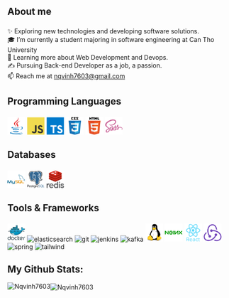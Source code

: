 
###

<h2 align="left">About me</h2>

###

<p align="left">✨ Exploring new technologies and developing software solutions.<br>🎓 I’m currently a student majoring in software engineering at Can Tho University<br>🌱 Learning more about Web Development and Devops.<br>✍️ Pursuing Back-end Developer as a job, a passion.<br>📫 Reach me at <a href="nqvinh7603@gmail.com">nqvinh7603@gmail.com</a></p>

###

<h2 align="left">Programming Languages</h2>

###

<p align="left">
    <!-- Programming Languages -->
    <img src="https://raw.githubusercontent.com/devicons/devicon/master/icons/java/java-original.svg" alt="java" width="40" height="40" />
    <img src="https://raw.githubusercontent.com/devicons/devicon/master/icons/javascript/javascript-original.svg" alt="javascript" width="40" height="40" />
    <img src="https://raw.githubusercontent.com/devicons/devicon/master/icons/typescript/typescript-original.svg" alt="typescript" width="40" height="40" />
    <img src="https://raw.githubusercontent.com/devicons/devicon/master/icons/css3/css3-original-wordmark.svg" alt="css3" width="40" height="40" />
    <img src="https://raw.githubusercontent.com/devicons/devicon/master/icons/html5/html5-original-wordmark.svg" alt="html5" width="40" height="40" />
    <img src="https://raw.githubusercontent.com/devicons/devicon/master/icons/sass/sass-original.svg" alt="sass" width="40" height="40" />
</p>

###

<h2 align="left">Databases</h2>

###

<p align="left">
    <!-- Databases -->
    <img src="https://raw.githubusercontent.com/devicons/devicon/master/icons/mysql/mysql-original-wordmark.svg" alt="mysql" width="40" height="40" />
    <img src="https://raw.githubusercontent.com/devicons/devicon/master/icons/postgresql/postgresql-original-wordmark.svg" alt="postgresql" width="40" height="40" />
    <img src="https://raw.githubusercontent.com/devicons/devicon/master/icons/redis/redis-original-wordmark.svg" alt="redis" width="40" height="40" />
</p>

###

<h2 align="left">Tools & Frameworks</h2>

###

<p align="left">
    <img src="https://raw.githubusercontent.com/devicons/devicon/master/icons/docker/docker-original-wordmark.svg" alt="docker" width="40" height="40" />
    <img src="https://www.vectorlogo.zone/logos/elastic/elastic-icon.svg" alt="elasticsearch" width="40" height="40" />
    <img src="https://www.vectorlogo.zone/logos/git-scm/git-scm-icon.svg" alt="git" width="40" height="40" />
    <img src="https://www.vectorlogo.zone/logos/jenkins/jenkins-icon.svg" alt="jenkins" width="40" height="40" />
    <img src="https://www.vectorlogo.zone/logos/apache_kafka/apache_kafka-icon.svg" alt="kafka" width="40" height="40" />
    <img src="https://raw.githubusercontent.com/devicons/devicon/master/icons/linux/linux-original.svg" alt="linux" width="40" height="40" />
    <img src="https://raw.githubusercontent.com/devicons/devicon/master/icons/nginx/nginx-original.svg" alt="nginx" width="40" height="40" />
    <img src="https://raw.githubusercontent.com/devicons/devicon/master/icons/react/react-original-wordmark.svg" alt="react" width="40" height="40" />
    <img src="https://raw.githubusercontent.com/devicons/devicon/master/icons/redux/redux-original.svg" alt="redux" width="40" height="40" />
    <img src="https://www.vectorlogo.zone/logos/springio/springio-icon.svg" alt="spring" width="40" height="40" />
    <img src="https://www.vectorlogo.zone/logos/tailwindcss/tailwindcss-icon.svg" alt="tailwind" width="40" height="40" />
</p>

###

<h2>My Github Stats:</h2>

<p><img align="left" src="https://github-readme-stats.vercel.app/api/top-langs?username=Nqvinh7603&show_icons=true&locale=en&layout=compact" alt="Nqvinh7603" /></p>

<p><img align="center" src="https://github-readme-streak-stats.herokuapp.com/?user=Nqvinh7603&" alt="Nqvinh7603" /></p>
